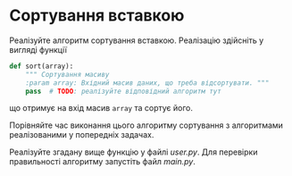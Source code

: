 # Сортування вставкою

Реалізуйте алгоритм сортування вставкою.
Реалізацію здійсніть у вигляді функції

```python
def sort(array):
    """ Сортування масиву
    :param array: Вхідний масив даних, що треба відсортувати. """
    pass  # TODO: реалізуйте відповідний алгоритм тут

```

що отримує на вхід масив `array` та сортує його.

Порівняйте час виконання цього алгоритму сортування
з алгоритмами реалізованими у попередніх задачах.

Реалізуйте згадану вище функцію у файлі  *user.py*.
Для перевірки правильності алгоритму запустіть файл *main.py*.